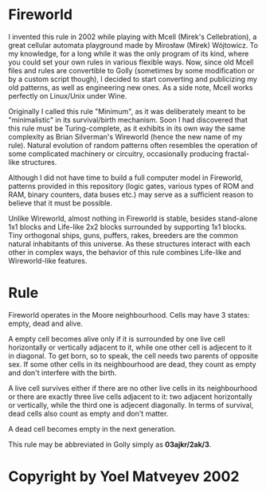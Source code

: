 # Fireworld

I invented this rule in 2002 while playing with Mcell (Mirek's Cellebration), a great cellular automata playground made by Mirosław (Mirek) Wójtowicz. To my knowledge, for a long while it was the only program of its kind, where you could set your own rules in various flexible ways. Now, since old Mcell files and rules are convertible to Golly (sometimes by some modification or by a custom script though), I decided to start converting and publicizing my old patterns, as well as engineering new ones. As a side note, Mcell works perfectly on Linux/Unix under Wine.

Originally I called this rule "Minimum", as it was deliberately meant to be "minimalistic" in its survival/birth mechanism. Soon I had discovered that this rule must be Turing-complete, as it exhibits in its own way the same complexity as Brian Silverman's Wireworld (hence the new name of my rule). Natural evolution of random patterns often resembles the operation of some complicated machinery or circuitry, occasionally producing fractal-like structures.

Although I did not have time to build a full computer model in Fireworld, patterns provided in this repository (logic gates, various types of ROM and RAM, binary counters, data buses etc.) may serve as a sufficient reason to believe that it must be possible.

Unlike Wireworld, almost nothing in Fireworld is stable, besides stand-alone 1x1 blocks and Life-like 2x2 blocks surrounded by supporting 1x1 blocks. Tiny orthogonal ships, guns, puffers, rakes, breeders are the common natural inhabitants of this universe. As these structures interact with each other in complex ways, the behavior of this rule combines Life-like and Wireworld-like features.

# Rule

Fireworld operates in the Moore neighbourhood. Cells may have 3 states: empty, dead and alive.

A empty cell becomes alive only if it is surrounded by one live cell horizontally or vertically adjacent to it, while one other cell is adjecent to it in diagonal. To get born, so to speak, the cell needs two parents of opposite sex. If some other cells in its neighbourhood are dead, they count as empty and don't interfere with the birth.

A live cell survives either if there are no other live cells in its neighbourhood or there are exactly three live cells adjacent to it: two adjacent horizontally or vertically, while the third one is adjecent diagonally. In terms of survival, dead cells also count as empty and don't matter.

A dead cell becomes empty in the next generation.

This rule may be abbreviated in Golly simply as **03ajkr/2ak/3**.

# Copyright by Yoel Matveyev 2002
